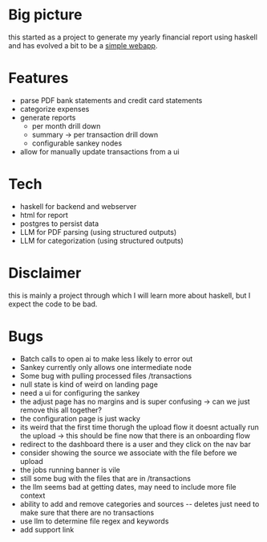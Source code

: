 # Big picture

this started as a project to generate my yearly financial report using haskell
and has evolved a bit to be a [simple webapp](https://myfinancereport.com/).

# Features

- parse PDF bank statements and credit card statements
- categorize expenses
- generate reports
  - per month drill down
  - summary -> per transaction drill down
  - configurable sankey nodes
- allow for manually update transactions from a ui

# Tech

- haskell for backend and webserver
- html for report
- postgres to persist data
- LLM for PDF parsing (using structured outputs)
- LLM for categorization (using structured outputs)

# Disclaimer

this is mainly a project through which I will learn more about haskell, but I expect the code to be bad.

# Bugs

- Batch calls to open ai to make less likely to error out
- Sankey currently only allows one intermediate node
- Some bug with pulling processed files /transactions
- null state is kind of weird on landing page
- need a ui for configuring the sankey
- the adjust page has no margins and is super confusing
  -> can we just remove this all together?
- the configuration page is just wacky
- its weird that the first time thorugh the upload flow it doesnt actually run the upload
  -> this should be fine now that there is an onboarding flow
- redirect to the dashboard there is a user and they click on the nav bar
- consider showing the source we associate with the file before we upload
- the jobs running banner is vile
- still some bug with the files that are in /transactions
- the llm seems bad at getting dates, may need to include more file context
- ability to add and remove categories and sources
  -- deletes just need to make sure that there are no transactions
- use llm to determine file regex and keywords
- add support link
